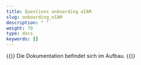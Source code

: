 ```yaml
---
title: Questions onboarding eIAM 
slug: onboarding_eIAM
description: " "
weight: 70
type: docs
keywords: []
---
```


{{<alert color="info">}}
Die Dokumentation befindet sich im Aufbau.
{{</alert>}}